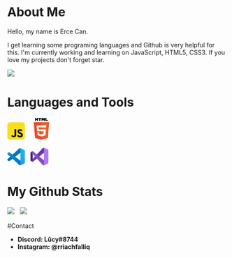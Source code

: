 
# About Me

Hello, my name is Erce Can. 

I get learning some programing languages and Github is very helpful for this. I'm currently working and learning on JavaScript, HTML5, CSS3.
If you love my projects don't forget star.

<img src="https://komarev.com/ghpvc/?username=Patavatsiz">

# Languages and Tools

<img src="https://raw.githubusercontent.com/Mempler/Mempler/master/assets/javascript.svg" width="40px">ㅤ<img src="https://raw.githubusercontent.com/Mempler/Mempler/master/assets/html5.svg" width="50px">

<img src="https://raw.githubusercontent.com/Mempler/Mempler/master/assets/visual-studio-code.svg" width="40px">ㅤ<img src="https://raw.githubusercontent.com/Mempler/Mempler/master/assets/vs2019.svg" width="41px">

# My Github Stats

<img src="https://github-readme-stats.vercel.app/api?username=Patavatsiz&count_private=true&hide_border=true&show_icons=true&include_all_commits=true&bg_color=0d1117&title_color=df761c&text_color=FFFFFF&icon_color=df761c">ㅤ<img src="https://github-readme-stats.vercel.app/api/top-langs/?username=Patavatsiz&layout=compact&theme=nord&hide_border=true&bg_color=0d1117&border_radius=6&title_color=df761c">

#Contact

<ul>
  <li><b>Discord: Lûcy#8744</b></li>
  <li><b>Instagram: @rriachfalliq</b></li>
</ul>
